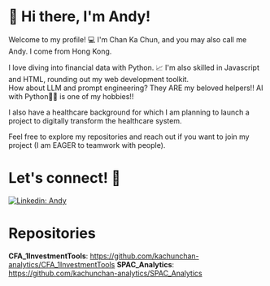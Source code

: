 # 👋 Hi there, I'm Andy!
Welcome to my profile! 💻 I'm Chan Ka Chun, and you may also call me Andy. I come from Hong Kong.

I love diving into financial data with Python. 📈 I'm also skilled in Javascript and HTML, rounding out my web development toolkit. <br>
How about LLM and prompt engineering? They ARE my beloved helpers!! AI with Python🐍🐍 is one of my hobbies!!

I also have a healthcare background for which I am planning to launch a project to digitally transform the healthcare system.

Feel free to explore my repositories and reach out if you want to join my project (I am EAGER to teamwork with people).

# Let's connect! 🤝
[![Linkedin: Andy](https://img.shields.io/badge/-andy-blue?style=flat-square&logo=Linkedin&logoColor=white&link=https://www.linkedin.com/in/andy-chan-140066294/)](https://www.linkedin.com/in/andy-chan-140066294/)

# Repositories
**CFA_1InvestmentTools**: https://github.com/kachunchan-analytics/CFA_1InvestmentTools
**SPAC_Analytics**: https://github.com/kachunchan-analytics/SPAC_Analytics
